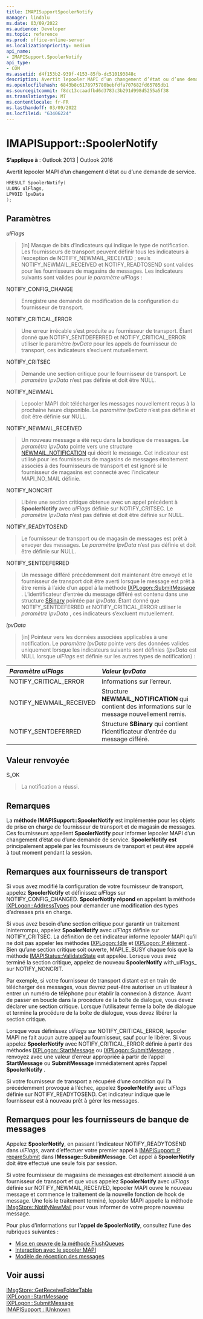 ```yaml
---
title: IMAPISupportSpoolerNotify
manager: lindalu
ms.date: 03/09/2022
ms.audience: Developer
ms.topic: reference
ms.prod: office-online-server
ms.localizationpriority: medium
api_name:
- IMAPISupport.SpoolerNotify
api_type:
- COM
ms.assetid: d4f153b2-939f-4153-85fb-dc510193848c
description: Avertit lepooler MAPI d’un changement d’état ou d’une demande de service.
ms.openlocfilehash: 6843b8c6178975780bebfdfa707682fd65785db1
ms.sourcegitcommit: f8dc13ccaadfbd6d3783c3b291d998d5255a5f38
ms.translationtype: MT
ms.contentlocale: fr-FR
ms.lasthandoff: 03/09/2022
ms.locfileid: "63406224"
---
```

# <a name="imapisupportspoolernotify"></a>IMAPISupport::SpoolerNotify

**S’applique à** : Outlook 2013 | Outlook 2016

Avertit lepooler MAPI d’un changement d’état ou d’une demande de service.

```cpp
HRESULT SpoolerNotify(
ULONG ulFlags,
LPVOID lpvData
);
```

## <a name="parameters"></a>Paramètres

 _ulFlags_

> [in] Masque de bits d’indicateurs qui indique le type de notification. Les fournisseurs de transport peuvent définir tous les indicateurs à l’exception de NOTIFY_NEWMAIL_RECEIVED ; seuls NOTIFY_NEWMAIL_RECEIVED et NOTIFY_READTOSEND sont valides pour les fournisseurs de magasins de messages. Les indicateurs suivants sont valides pour _le paramètre ulFlags_ :

NOTIFY_CONFIG_CHANGE

> Enregistre une demande de modification de la configuration du fournisseur de transport.

NOTIFY_CRITICAL_ERROR

> Une erreur irrécable s’est produite au fournisseur de transport. Étant donné que NOTIFY_SENTDEFERRED et NOTIFY_CRITICAL_ERROR utiliser le paramètre _lpvData_ pour les appels de fournisseur de transport, ces indicateurs s’excluent mutuellement.

NOTIFY_CRITSEC

> Demande une section critique pour le fournisseur de transport. Le _paramètre lpvData_ n’est pas définie et doit être NULL.

NOTIFY_NEWMAIL

> Lepooler MAPI doit télécharger les messages nouvellement reçus à la prochaine heure disponible. Le _paramètre lpvData_ n’est pas définie et doit être définie sur NULL.

NOTIFY_NEWMAIL_RECEIVED

> Un nouveau message a été reçu dans la boutique de messages. Le _paramètre lpvData_ pointe vers une structure [NEWMAIL_NOTIFICATION](newmail_notification.md) qui décrit le message. Cet indicateur est utilisé pour les fournisseurs de magasins de messages étroitement associés à des fournisseurs de transport et est ignoré si le fournisseur de magasins est connecté avec l’indicateur MAPI_NO_MAIL définie.

NOTIFY_NONCRIT

> Libère une section critique obtenue avec un appel précédent à **SpoolerNotify** avec _ulFlags_ définie sur NOTIFY_CRITSEC. Le _paramètre lpvData_ n’est pas définie et doit être définie sur NULL.

NOTIFY_READYTOSEND

> Le fournisseur de transport ou de magasin de messages est prêt à envoyer des messages. Le _paramètre lpvData_ n’est pas définie et doit être définie sur NULL.

NOTIFY_SENTDEFERRED
  
> Un message différé précédemment doit maintenant être envoyé et le fournisseur de transport doit être averti lorsque le message est prêt à être remis à l’aide d’un appel à la méthode [IXPLogon::SubmitMessage](ixplogon-submitmessage.md) . L’identificateur d’entrée du message différé est contenu dans une structure [SBinary](sbinary.md) pointée par _lpvData_. Étant donné que NOTIFY_SENTDEFERRED et NOTIFY_CRITICAL_ERROR utiliser le _paramètre lpvData_ , ces indicateurs s’excluent mutuellement.

 _lpvData_
  
> [in] Pointeur vers les données associées applicables à une notification. Le _paramètre lpvData_ pointe vers des données valides uniquement lorsque les indicateurs suivants sont définies (_lpvData_ est NULL lorsque _ulFlags_ est définie sur les autres types de notification) :

|**_Paramètre ulFlags_**|**_Valeur lpvData_**|
|:-----|:-----|
|NOTIFY_CRITICAL_ERROR  <br/> |Informations sur l’erreur. |
|NOTIFY_NEWMAIL_RECEIVED  <br/> |Structure **NEWMAIL_NOTIFICATION** qui contient des informations sur le message nouvellement remis. |
|NOTIFY_SENTDEFERRED  <br/> |Structure **SBinary** qui contient l’identificateur d’entrée du message différé. |

## <a name="return-value"></a>Valeur renvoyée

S_OK
  
> La notification a réussi.

## <a name="remarks"></a>Remarques

La **méthode IMAPISupport::SpoolerNotify** est implémentée pour les objets de prise en charge de fournisseur de transport et de magasin de messages. Ces fournisseurs appellent **SpoolerNotify** pour informer lepooler MAPI d’un changement d’état ou d’une demande de service. **SpoolerNotify est** principalement appelé par les fournisseurs de transport et peut être appelé à tout moment pendant la session.
  
## <a name="notes-to-transport-providers"></a>Remarques aux fournisseurs de transport

Si vous avez modifié la configuration de votre fournisseur de transport, appelez **SpoolerNotify** et définissez _ulFlags_ sur NOTIFY_CONFIG_CHANGED. **SpoolerNotify répond** en appelant la méthode [IXPLogon::AddressTypes](ixplogon-addresstypes.md) pour demander une modification des types d’adresses pris en charge.
  
Si vous avez besoin d’une section critique pour garantir un traitement ininterrompu, appelez **SpoolerNotify** avec _ulFlags_ définie sur NOTIFY_CRITSEC. La définition de cet indicateur informe lepooler MAPI qu’il ne doit pas appeler les méthodes [IXPLogon::Idle](ixplogon-idle.md) et [IXPLogon::P élément](ixplogon-poll.md) . Bien qu’une section critique soit ouverte, MAPI_E_BUSY chaque fois que la méthode [IMAPIStatus::ValidateState](imapistatus-validatestate.md) est appelée. Lorsque vous avez terminé la section critique, appelez de nouveau **SpoolerNotify** with_ulFlags_ sur NOTIFY_NONCRIT.
  
Par exemple, si votre fournisseur de transport distant est en train de télécharger des messages, vous devrez peut-être autoriser un utilisateur à entrer un numéro de téléphone pour établir la connexion à distance. Avant de passer en boucle dans la procédure de la boîte de dialogue, vous devez déclarer une section critique. Lorsque l’utilisateur ferme la boîte de dialogue et termine la procédure de la boîte de dialogue, vous devez libérer la section critique.
  
Lorsque vous définissez _ulFlags_ sur NOTIFY_CRITICAL_ERROR, lepooler MAPI ne fait aucun autre appel au fournisseur, sauf pour le libérer. Si vous appelez **SpoolerNotify** avec NOTIFY_CRITICAL_ERROR définie à partir des méthodes [IXPLogon::StartMessage](ixplogon-startmessage.md) ou [IXPLogon::SubmitMessage](ixplogon-submitmessage.md) , renvoyez avec une valeur d’erreur appropriée à partir de l’appel **StartMessage** ou **SubmitMessage** immédiatement après l’appel **SpoolerNotify** .
  
Si votre fournisseur de transport a récupéré d’une condition qui l’a précédemment provoqué à l’échec, appelez **SpoolerNotify** avec _ulFlags_ définie sur NOTIFY_READYTOSEND. Cet indicateur indique que le fournisseur est à nouveau prêt à gérer les messages.
  
## <a name="notes-to-message-store-providers"></a>Remarques pour les fournisseurs de banque de messages

Appelez **SpoolerNotify**, en passant l’indicateur NOTIFY_READYTOSEND dans _ulFlags_, avant d’effectuer votre premier appel à [IMAPISupport::P repareSubmit](imapisupport-preparesubmit.md) dans **IMessage::SubmitMessage**. Cet appel à **SpoolerNotify** doit être effectué une seule fois par session.
  
Si votre fournisseur de magasins de messages est étroitement associé à un fournisseur de transport et que vous appelez **SpoolerNotify** avec _ulFlags_ définie sur NOTIFY_NEWMAIL_RECEIVED, lepooler MAPI ouvre le nouveau message et commence le traitement de la nouvelle fonction de hook de message. Une fois le traitement terminé, lepooler MAPI appelle la méthode [IMsgStore::NotifyNewMail](imsgstore-notifynewmail.md) pour vous informer de votre propre nouveau message.
  
Pour plus d’informations sur **l’appel de SpoolerNotify**, consultez l’une des rubriques suivantes :
  
- [Mise en œuvre de la méthode FlushQueues](implementing-the-flushqueues-method.md)
- [Interaction avec le spooler MAPI](interacting-with-the-mapi-spooler.md)
- [Modèle de réception des messages](message-reception-model.md)

## <a name="see-also"></a>Voir aussi

[IMsgStore::GetReceiveFolderTable](imsgstore-notifynewmail.md)  
[IXPLogon::StartMessage](ixplogon-startmessage.md)  
[IXPLogon::SubmitMessage](ixplogon-submitmessage.md)  
[IMAPISupport : IUnknown](imapisupportiunknown.md)
